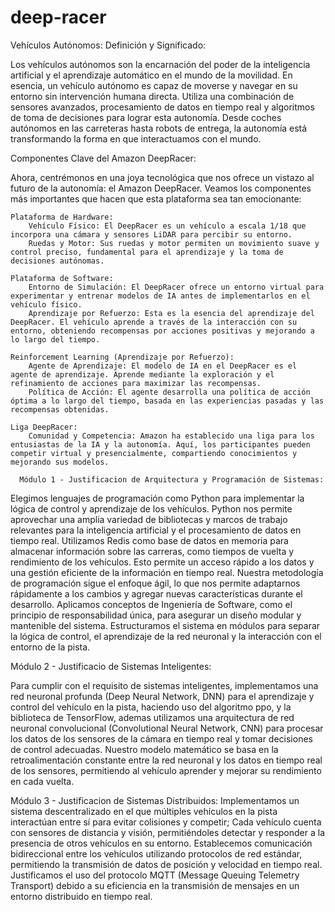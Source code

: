 # deep-racer

Vehículos Autónomos: Definición y Significado:

Los vehículos autónomos son la encarnación del poder de la inteligencia artificial y el aprendizaje automático en el mundo de la movilidad. En esencia, un vehículo autónomo es capaz de moverse y navegar en su entorno sin intervención humana directa. Utiliza una combinación de sensores avanzados, procesamiento de datos en tiempo real y algoritmos de toma de decisiones para lograr esta autonomía. Desde coches autónomos en las carreteras hasta robots de entrega, la autonomía está transformando la forma en que interactuamos con el mundo.

Componentes Clave del Amazon DeepRacer:

Ahora, centrémonos en una joya tecnológica que nos ofrece un vistazo al futuro de la autonomía: el Amazon DeepRacer. Veamos los componentes más importantes que hacen que esta plataforma sea tan emocionante:

    Plataforma de Hardware:
        Vehículo Físico: El DeepRacer es un vehículo a escala 1/18 que incorpora una cámara y sensores LiDAR para percibir su entorno.
        Ruedas y Motor: Sus ruedas y motor permiten un movimiento suave y control preciso, fundamental para el aprendizaje y la toma de decisiones autónomas.

    Plataforma de Software:
        Entorno de Simulación: El DeepRacer ofrece un entorno virtual para experimentar y entrenar modelos de IA antes de implementarlos en el vehículo físico.
        Aprendizaje por Refuerzo: Esta es la esencia del aprendizaje del DeepRacer. El vehículo aprende a través de la interacción con su entorno, obteniendo recompensas por acciones positivas y mejorando a lo largo del tiempo.

    Reinforcement Learning (Aprendizaje por Refuerzo):
        Agente de Aprendizaje: El modelo de IA en el DeepRacer es el agente de aprendizaje. Aprende mediante la exploración y el refinamiento de acciones para maximizar las recompensas.
        Política de Acción: El agente desarrolla una política de acción óptima a lo largo del tiempo, basada en las experiencias pasadas y las recompensas obtenidas.

    Liga DeepRacer:
        Comunidad y Competencia: Amazon ha establecido una liga para los entusiastas de la IA y la autonomía. Aquí, los participantes pueden competir virtual y presencialmente, compartiendo conocimientos y mejorando sus modelos.
	
      Módulo 1 - Justificacion de Arquitectura y Programación de Sistemas:

Elegimos lenguajes de programación como Python para implementar la lógica de control y aprendizaje de los vehículos. Python nos permite aprovechar una amplia variedad de bibliotecas y marcos de trabajo relevantes para la inteligencia artificial y el procesamiento de datos en tiempo real. Utilizamos Redis como base de datos en memoria para almacenar información sobre las carreras, como tiempos de vuelta y rendimiento de los vehículos. Esto permite un acceso rápido a los datos y una gestión eficiente de la información en tiempo real.
Nuestra metodología de programación sigue el enfoque ágil, lo que nos permite adaptarnos rápidamente a los cambios y agregar nuevas características durante el desarrollo. Aplicamos conceptos de Ingeniería de Software, como el principio de responsabilidad única, para asegurar un diseño modular y mantenible del sistema.
Estructuramos el sistema en módulos para separar la lógica de control, el aprendizaje de la red neuronal y la interacción con el entorno de la pista.

Módulo 2 - Justificacio de Sistemas Inteligentes:

Para cumplir con el requisito de sistemas inteligentes, implementamos una red neuronal profunda (Deep Neural Network, DNN) para el aprendizaje y control del vehículo en la pista, haciendo uso del algoritmo ppo, y la
biblioteca de TensorFlow, ademas utilizamos una arquitectura de red neuronal convolucional (Convolutional Neural Network, CNN) para procesar los datos de los sensores de la cámara en tiempo real y tomar decisiones de control adecuadas. Nuestro modelo matemático se basa en la retroalimentación constante entre la red neuronal y los datos en tiempo real de los sensores, permitiendo al vehículo aprender y mejorar su rendimiento en cada vuelta.

Módulo 3 - Justificacion de Sistemas Distribuidos:
Implementamos un sistema descentralizado en el que múltiples vehículos en la pista interactúan entre sí para evitar colisiones y competir; Cada vehículo cuenta con sensores de distancia y visión, permitiéndoles detectar y responder a la presencia de otros vehículos en su entorno.
Establecemos comunicación bidireccional entre los vehículos utilizando protocolos de red estándar, permitiendo la transmisión de datos de posición y velocidad en tiempo real.
Justificamos el uso del protocolo MQTT (Message Queuing Telemetry Transport) debido a su eficiencia en la transmisión de mensajes en un entorno distribuido en tiempo real.
